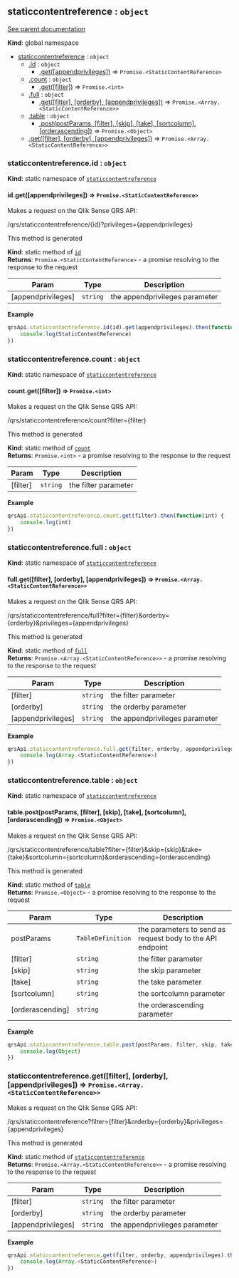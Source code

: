 <a name="staticcontentreference"></a>
## staticcontentreference : <code>object</code>
[See parent documentation](qrs.md)

**Kind**: global namespace  

* [staticcontentreference](#staticcontentreference) : <code>object</code>
  * [.id](#staticcontentreference.id) : <code>object</code>
    * [.get([appendprivileges])](#staticcontentreference.id.get) ⇒ <code>Promise.&lt;StaticContentReference&gt;</code>
  * [.count](#staticcontentreference.count) : <code>object</code>
    * [.get([filter])](#staticcontentreference.count.get) ⇒ <code>Promise.&lt;int&gt;</code>
  * [.full](#staticcontentreference.full) : <code>object</code>
    * [.get([filter], [orderby], [appendprivileges])](#staticcontentreference.full.get) ⇒ <code>Promise.&lt;Array.&lt;StaticContentReference&gt;&gt;</code>
  * [.table](#staticcontentreference.table) : <code>object</code>
    * [.post(postParams, [filter], [skip], [take], [sortcolumn], [orderascending])](#staticcontentreference.table.post) ⇒ <code>Promise.&lt;Object&gt;</code>
  * [.get([filter], [orderby], [appendprivileges])](#staticcontentreference.get) ⇒ <code>Promise.&lt;Array.&lt;StaticContentReference&gt;&gt;</code>

<a name="staticcontentreference.id"></a>
### staticcontentreference.id : <code>object</code>
**Kind**: static namespace of <code>[staticcontentreference](#staticcontentreference)</code>  
<a name="staticcontentreference.id.get"></a>
#### id.get([appendprivileges]) ⇒ <code>Promise.&lt;StaticContentReference&gt;</code>
Makes a request on the Qlik Sense QRS API:

/qrs/staticcontentreference/{id}?privileges={appendprivileges}

This method is generated

**Kind**: static method of <code>[id](#staticcontentreference.id)</code>  
**Returns**: <code>Promise.&lt;StaticContentReference&gt;</code> - a promise resolving to the response to the request  

| Param | Type | Description |
| --- | --- | --- |
| [appendprivileges] | <code>string</code> | the appendprivileges parameter |

**Example**  
```javascript
qrsApi.staticcontentreference.id(id).get(appendprivileges).then(function(StaticContentReference) {
	console.log(StaticContentReference)
})
```
<a name="staticcontentreference.count"></a>
### staticcontentreference.count : <code>object</code>
**Kind**: static namespace of <code>[staticcontentreference](#staticcontentreference)</code>  
<a name="staticcontentreference.count.get"></a>
#### count.get([filter]) ⇒ <code>Promise.&lt;int&gt;</code>
Makes a request on the Qlik Sense QRS API:

/qrs/staticcontentreference/count?filter={filter}

This method is generated

**Kind**: static method of <code>[count](#staticcontentreference.count)</code>  
**Returns**: <code>Promise.&lt;int&gt;</code> - a promise resolving to the response to the request  

| Param | Type | Description |
| --- | --- | --- |
| [filter] | <code>string</code> | the filter parameter |

**Example**  
```javascript
qrsApi.staticcontentreference.count.get(filter).then(function(int) {
	console.log(int)
})
```
<a name="staticcontentreference.full"></a>
### staticcontentreference.full : <code>object</code>
**Kind**: static namespace of <code>[staticcontentreference](#staticcontentreference)</code>  
<a name="staticcontentreference.full.get"></a>
#### full.get([filter], [orderby], [appendprivileges]) ⇒ <code>Promise.&lt;Array.&lt;StaticContentReference&gt;&gt;</code>
Makes a request on the Qlik Sense QRS API:

/qrs/staticcontentreference/full?filter={filter}&orderby={orderby}&privileges={appendprivileges}

This method is generated

**Kind**: static method of <code>[full](#staticcontentreference.full)</code>  
**Returns**: <code>Promise.&lt;Array.&lt;StaticContentReference&gt;&gt;</code> - a promise resolving to the response to the request  

| Param | Type | Description |
| --- | --- | --- |
| [filter] | <code>string</code> | the filter parameter |
| [orderby] | <code>string</code> | the orderby parameter |
| [appendprivileges] | <code>string</code> | the appendprivileges parameter |

**Example**  
```javascript
qrsApi.staticcontentreference.full.get(filter, orderby, appendprivileges).then(function(Array.<StaticContentReference>) {
	console.log(Array.<StaticContentReference>)
})
```
<a name="staticcontentreference.table"></a>
### staticcontentreference.table : <code>object</code>
**Kind**: static namespace of <code>[staticcontentreference](#staticcontentreference)</code>  
<a name="staticcontentreference.table.post"></a>
#### table.post(postParams, [filter], [skip], [take], [sortcolumn], [orderascending]) ⇒ <code>Promise.&lt;Object&gt;</code>
Makes a request on the Qlik Sense QRS API:

/qrs/staticcontentreference/table?filter={filter}&skip={skip}&take={take}&sortcolumn={sortcolumn}&orderascending={orderascending}

This method is generated

**Kind**: static method of <code>[table](#staticcontentreference.table)</code>  
**Returns**: <code>Promise.&lt;Object&gt;</code> - a promise resolving to the response to the request  

| Param | Type | Description |
| --- | --- | --- |
| postParams | <code>TableDefinition</code> | the parameters to send as request body to the API endpoint |
| [filter] | <code>string</code> | the filter parameter |
| [skip] | <code>string</code> | the skip parameter |
| [take] | <code>string</code> | the take parameter |
| [sortcolumn] | <code>string</code> | the sortcolumn parameter |
| [orderascending] | <code>string</code> | the orderascending parameter |

**Example**  
```javascript
qrsApi.staticcontentreference.table.post(postParams, filter, skip, take, sortcolumn, orderascending).then(function(Object) {
	console.log(Object)
})
```
<a name="staticcontentreference.get"></a>
### staticcontentreference.get([filter], [orderby], [appendprivileges]) ⇒ <code>Promise.&lt;Array.&lt;StaticContentReference&gt;&gt;</code>
Makes a request on the Qlik Sense QRS API:

/qrs/staticcontentreference?filter={filter}&orderby={orderby}&privileges={appendprivileges}

This method is generated

**Kind**: static method of <code>[staticcontentreference](#staticcontentreference)</code>  
**Returns**: <code>Promise.&lt;Array.&lt;StaticContentReference&gt;&gt;</code> - a promise resolving to the response to the request  

| Param | Type | Description |
| --- | --- | --- |
| [filter] | <code>string</code> | the filter parameter |
| [orderby] | <code>string</code> | the orderby parameter |
| [appendprivileges] | <code>string</code> | the appendprivileges parameter |

**Example**  
```javascript
qrsApi.staticcontentreference.get(filter, orderby, appendprivileges).then(function(Array.<StaticContentReference>) {
	console.log(Array.<StaticContentReference>)
})
```
